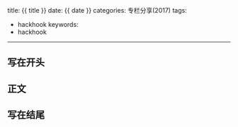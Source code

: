 title: {{ title }}
date: {{ date }}
categories: 专栏分享(2017)
tags:
- hackhook
keywords:
- hackhook
---
## 写在开头

## 正文

## 写在结尾
